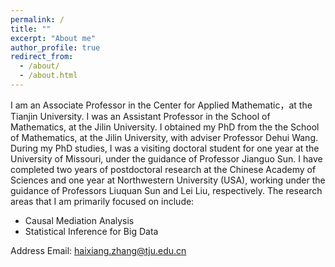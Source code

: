 ```yaml
---
permalink: /
title: ""
excerpt: "About me"
author_profile: true
redirect_from: 
  - /about/
  - /about.html
---
```


I am an Associate Professor in the Center for Applied Mathematic，at the  Tianjin University. I was an Assistant Professor in the School of Mathematics, at the Jilin University. I obtained my PhD from the  the School of Mathematics, at the Jilin University, with adviser Professor Dehui Wang. During my PhD studies, I was a visiting doctoral student for one year at the University of Missouri, under the guidance of Professor Jianguo Sun. I have completed two years of postdoctoral research at the Chinese Academy of Sciences and one year at Northwestern University (USA), working under the guidance of Professors Liuquan Sun and Lei Liu, respectively. The research areas that I am primarily focused on include:
* Causal Mediation Analysis
* Statistical Inference for Big Data

Address
Email: haixiang.zhang@tju.edu.cn
